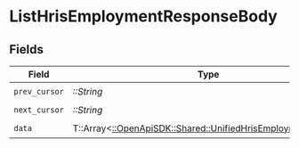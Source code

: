 # ListHrisEmploymentResponseBody


## Fields

| Field                                                                                                             | Type                                                                                                              | Required                                                                                                          | Description                                                                                                       |
| ----------------------------------------------------------------------------------------------------------------- | ----------------------------------------------------------------------------------------------------------------- | ----------------------------------------------------------------------------------------------------------------- | ----------------------------------------------------------------------------------------------------------------- |
| `prev_cursor`                                                                                                     | *::String*                                                                                                        | :heavy_check_mark:                                                                                                | N/A                                                                                                               |
| `next_cursor`                                                                                                     | *::String*                                                                                                        | :heavy_check_mark:                                                                                                | N/A                                                                                                               |
| `data`                                                                                                            | T::Array<[::OpenApiSDK::Shared::UnifiedHrisEmploymentOutput](../../models/shared/unifiedhrisemploymentoutput.md)> | :heavy_check_mark:                                                                                                | N/A                                                                                                               |